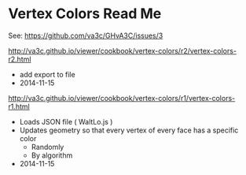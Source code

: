Vertex Colors Read Me
===

See: <https://github.com/va3c/GHvA3C/issues/3>

<http://va3c.github.io/viewer/cookbook/vertex-colors/r2/vertex-colors-r2.html>

* add export to file
* 2014-11-15

<http://va3c.github.io/viewer/cookbook/vertex-colors/r1/vertex-colors-r1.html>

* Loads JSON file ( WaltLo.js )
* Updates geometry so that every vertex of every face has a specific color
	* Randomly
	* By algorithm
* 2014-11-15
